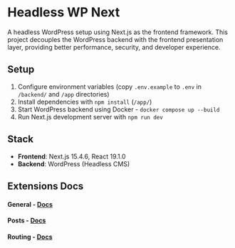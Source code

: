 # Headless WP Next

A headless WordPress setup using Next.js as the frontend framework. This project decouples the WordPress backend
 with the frontend presentation layer, providing better performance, security, and developer experience.

## Setup

1. Configure environment variables (copy `.env.example` to `.env` in `/backend/` and `/app` directories)
2. Install dependencies with `npm install` (`/app/`)
3. Start WordPress backend using Docker - `docker compose up --build`
4. Run Next.js development server with `npm run dev`

## Stack

- **Frontend**: Next.js 15.4.6, React 19.1.0
- **Backend**: WordPress (Headless CMS)

## Extensions Docs

#### General - [Docs](https://github.com/alexvice02/headless-wp-next/blob/e07bf3dc302a79233da4b45b0f60c89fb5276a9e/docs/Extensions/av02-extensions-general.md)
#### Posts - [Docs](https://github.com/alexvice02/headless-wp-next/blob/e07bf3dc302a79233da4b45b0f60c89fb5276a9e/docs/Extensions/av02-extensions-posts.md)
#### Routing - [Docs](https://github.com/alexvice02/headless-wp-next/blob/e07bf3dc302a79233da4b45b0f60c89fb5276a9e/docs/Extensions/av02-extensions-routing.md)
